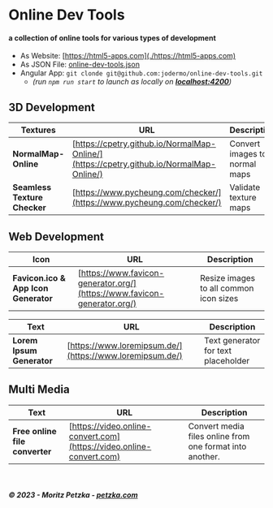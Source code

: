# Online Dev Tools
#### a collection of online tools for various types of development

- As Website: [https://html5-apps.com](./https://html5-apps.com)
- As JSON File: [online-dev-tools.json](./online-dev-tools.json)
- Angular App:  `git clonde git@github.com:jodermo/online-dev-tools.git`
  - *(run `npm run start` to launch as locally on **[localhost:4200](localhost:4200)**)*

## 3D Development

| Textures          | URL                                                                                      | Description                   |
|----------------------|------------------------------------------------------------------------------------------|-------------------------------|
| **NormalMap-Online** | [https://cpetry.github.io/NormalMap-Online/](https://cpetry.github.io/NormalMap-Online/) | Convert images to normal maps | 
| **Seamless Texture Checker**     | [https://www.pycheung.com/checker/](https://www.pycheung.com/checker/) | Validate texture maps         |


## Web Development

| Icon                       | URL                                                                                      | Description                   |
|----------------------------|------------------------------------------------------------------------------------------|-------------------------------|
| **Favicon.ico & App Icon Generator**       | [https://www.favicon-generator.org/](https://www.favicon-generator.org/) | Resize images to all common icon sizes |

| Text                         | URL                                                                                      | Description                   |
|------------------------------|------------------------------------------------------------------------------------------|-------------------------------|
| **Lorem Ipsum Generator**         | [https://www.loremipsum.de/](https://www.loremipsum.de/) | Text generator for text placeholder |


## Multi Media
| Text                         | URL                                                                                      | Description                                               |
|------------------------------|------------------------------------------------------------------------------------------|-----------------------------------------------------------|
| **Free online file converter**         | [https://video.online-convert.com](https://video.online-convert.com) | Convert media files online from one format into another.  |

<br>

##### *© 2023 - Moritz Petzka - [petzka.com](https://petzka.com/)*
